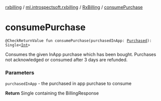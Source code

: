 [rxbilling](../../index.md) / [ml.introspectsoft.rxbilling](../index.md) / [RxBilling](index.md) / [consumePurchase](./consume-purchase.md)

# consumePurchase

`@CheckReturnValue fun consumePurchase(purchasedInApp: `[`Purchased`](../-purchased/index.md)`): Single<`[`Int`](https://kotlinlang.org/api/latest/jvm/stdlib/kotlin/-int/index.html)`>`

Consumes the given InApp purchase which has been bought.
Purchases not acknowledged or consumed after 3 days are refunded.

### Parameters

`purchasedInApp` - the purchased in app purchase to consume

**Return**
Single containing the BillingResponse

